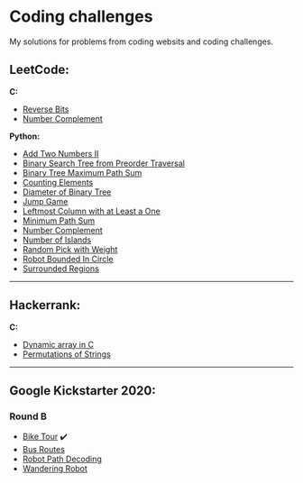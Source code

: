 # Coding challenges

My solutions for problems from coding websits and coding challenges.

## LeetCode:

**C:**

* [Reverse Bits](https://github.com/akovalyo/coding_challenges/blob/master/LeetCode/reverse_bits.md)
* [Number Complement](https://github.com/akovalyo/coding_challenges/blob/master/LeetCode/number_complement.md)

**Python:**

* [Add Two Numbers II](https://github.com/akovalyo/coding_challenges/blob/master/LeetCode/add_two_numbers_two.md)
* [Binary Search Tree from Preorder Traversal](https://github.com/akovalyo/coding_challenges/blob/master/LeetCode/binary_search_tree.md)
* [Binary Tree Maximum Path Sum](https://github.com/akovalyo/coding_challenges/blob/master/LeetCode/binary_tree_max_path.md)
* [Counting Elements](https://github.com/akovalyo/coding_challenges/blob/master/LeetCode/counting_elements.md)
* [Diameter of Binary Tree](https://github.com/akovalyo/coding_challenges/blob/master/LeetCode/diameter_binary_tree.md)
* [Jump Game](https://github.com/akovalyo/coding_challenges/blob/master/LeetCode/jump_game.md)
* [Leftmost Column with at Least a One](https://github.com/akovalyo/coding_challenges/blob/master/LeetCode/leftmost_column.md)
* [Minimum Path Sum](https://github.com/akovalyo/coding_challenges/blob/master/LeetCode/minimum_path_sum.md)
* [Number Complement](https://github.com/akovalyo/coding_challenges/blob/master/LeetCode/number_complement.md)
* [Number of Islands](https://github.com/akovalyo/coding_challenges/blob/master/LeetCode/number_of_islands.md)
* [Random Pick with Weight](https://github.com/akovalyo/coding_challenges/blob/master/LeetCode/random_pick_with_weight.md)
* [Robot Bounded In Circle](https://github.com/akovalyo/coding_challenges/blob/master/LeetCode/robot_bounded_in_circle.md)
* [Surrounded Regions](https://github.com/akovalyo/coding_challenges/blob/master/LeetCode/surrounded_regions.md)

***

## Hackerrank:

**C:**

* [Dynamic array in C](https://github.com/akovalyo/coding_challenges/blob/master/Hackerrank/dynamic_array.md)
* [Permutations of Strings](https://github.com/akovalyo/coding_challenges/blob/master/Hackerrank/permutations_strings.md)

***

## Google Kickstarter 2020:

### Round B

* [Bike Tour](https://github.com/akovalyo/coding_challenges/blob/master/Kickstarter2020/RoundB/bike_tour.md) :heavy_check_mark:
* [Bus Routes](https://github.com/akovalyo/coding_challenges/blob/master/Kickstarter2020/RoundB/bus_routes.md)
* [Robot Path Decoding](https://github.com/akovalyo/coding_challenges/blob/master/Kickstarter2020/RoundB/robot_path_decoding.md)
* [Wandering Robot](https://github.com/akovalyo/coding_challenges/blob/master/Kickstarter2020/RoundB/wandering_robot.md)